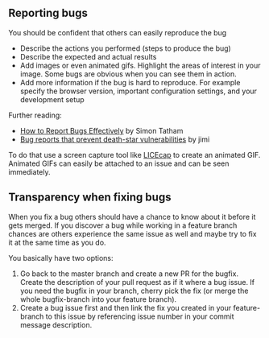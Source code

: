 ## Reporting bugs

You should be confident that others can easily reproduce the bug

- Describe the actions you performed (steps to produce the bug)  
- Describe the expected and actual results
- Add images or even animated gifs. Highlight the areas of interest in your image. Some bugs are obvious when you can see them in action. 
- Add more information if the bug is hard to reproduce. For example specify the browser version, important configuration settings, and your development setup


Further reading:  

- [How to Report Bugs Effectively](http://www.chiark.greenend.org.uk/~sgtatham/bugs.html) by Simon Tatham
- [Bug reports that prevent death-star vulnerabilities](https://medium.com/@folajimia/writing-the-perfect-bug-report-35d4a39e6f1#.g20cq0ci0) by jimi


To do that use a screen capture tool like [LICEcap](http://www.cockos.com/licecap/) to create an animated GIF. Animated GIFs can easily be attached to an issue and can be seen immediately.


## Transparency when fixing bugs

When you fix a bug others should have a chance to know about it before it gets merged. If you discover a bug while working in a feature branch chances are others experience the same issue as well and maybe try to fix it at the same time as you do.

You basically have two options:

1. Go back to the master branch and create a new PR for the bugfix. Create the description of your pull request as if it where a bug issue. If you need the bugfix in your branch, cherry pick the fix (or merge the whole bugfix-branch into your feature branch).
2. Create a bug issue first and then link the fix you created in your feature-branch to this issue by referencing issue number in your commit message description.
